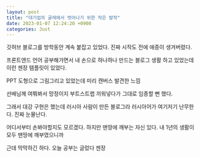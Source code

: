 ```yaml
---
layout: post
title: "대기업의 굴레에서 벗어나기 위한 작은 발작"
date: 2023-01-07 12:24:20 +0900
categories: Just
---
```


깃허브 블로그를 방학동안 계속 붙잡고 있었다.
진짜 시작도 전에 애증이 생겨버렸다.


프론트엔드 언어 공부해가면서
내 손으로 하나하나 만드는 블로그 생활 하고 있었는데
이런 젠장 템플릿이 있었다.


PPT 도형으로 그림그리고 있었는데
미리 캔버스 발견한 느낌


선배님께 여쭤봐서 망정이지
부트스트랩 끼워넣다가 그대로 임종할 뻔 했다.


그래서 대강 구현은 했는데
러시아 사람이 만든 블로그라
러시아어가 여기저기 난무한다.
진짜 눈물난다.


어디서부터 손봐야할지도 모르겠다.
하지만 맨땅에 깨부는 자신 있다.
내 1년의 생활이 모두 맨땅에 깨부였으니까



근데 막막하긴 하다.
오늘 공부는 글렀다 젠장
